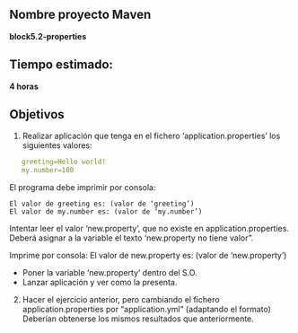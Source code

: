 ## Nombre proyecto Maven
**block5.2-properties**

## Tiempo estimado:
**4 horas**

## Objetivos
1) Realizar aplicación que tenga en el fichero ‘application.properties’ los siguientes valores:
```yaml
   greeting=Hello world!
   my.number=100
```
El programa debe imprimir por consola:
```text
El valor de greeting es: (valor de ‘greeting’)
El valor de my.number es: (valor de ‘my.number’)
```

Intentar leer el valor ‘new.property’, que no existe en application.properties. 
Deberá asignar a la variable el texto ‘new.property no tiene valor”.

Imprime por consola:
El valor de new.property es: (valor de ‘new.property’)

- Poner la variable ‘new.property’ dentro del S.O.
- Lanzar aplicación y ver como la presenta.

2) Hacer el ejercicio anterior, pero cambiando el fichero application.properties por “application.yml” (adaptando el formato) Deberían obtenerse los mismos resultados que anteriormente.
